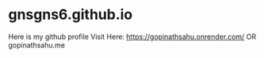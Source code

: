 # gnsgns6.github.io
Here is my github profile
Visit Here: https://gopinathsahu.onrender.com/ OR gopinathsahu.me
